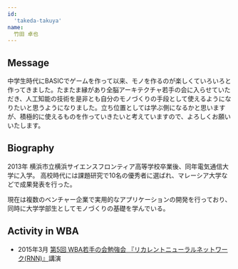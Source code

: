 ```yaml
---
id:
  'takeda-takuya'
name:
  竹田 卓也
---
```



## Message
中学生時代にBASICでゲームを作って以来、モノを作るのが楽しくていろいろと作ってきました。たまたま縁があり全脳アーキテクチャ若手の会に入らせていただき、人工知能の技術を是非とも自分のモノづくりの手段として使えるようになりたいと思うようになりました。立ち位置としては学ぶ側になるかと思いますが、積極的に使えるものを作っていきたいと考えていますので、よろしくお願いいたします。

## Biography

2013年 横浜市立横浜サイエンスフロンティア高等学校卒業後、同年電気通信大学に入学。
高校時代には課題研究で10名の優秀者に選ばれ、マレーシア大学などで成果発表を行った。

現在は複数のベンチャー企業で実用的なアプリケーションの開発を行っており、同時に大学学部生としてモノづくりの基礎を学んでいる。

## Activity in WBA
- 2015年3月 [第5回 WBA若手の会勉強会 『リカレントニューラルネットワーク(RNN)』](http://wbawakate.jp/posts/events/5th/)講演
